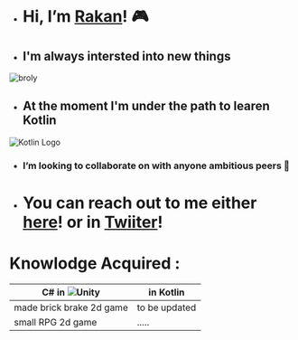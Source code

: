 - # Hi, I’m [Rakan](https://github.com/RMSAJ)! :video_game:	
- ## I'm always intersted into new things
![broly](https://media-exp1.licdn.com/dms/image/C4E03AQGdHIjH_TVOEw/profile-displayphoto-shrink_400_400/0/1632644827197?e=1639612800&v=beta&t=uGrmeD-sDjh87dX-eyD_Ny9AhIBLc8u13FadvjmzSHE)
- ## At the moment I'm under the path to learen Kotlin
![Kotlin Logo](https://bitrise-steplib-collection.s3.amazonaws.com/steps/detekt/assets/icon.svg)
- ### I’m looking to collaborate on with anyone ambitious peers :dragon:
- # You can reach out to me either [here](https://github.com/RMSAJ)! or in [Twiiter](https://twitter.com/Unchargabl)!
# Knowlodge Acquired :
C# in ![Unity](https://upload.wikimedia.org/wikipedia/commons/1/19/Unity_Technologies_logo.svg)  | in Kotlin
------------ | -------------
made brick brake 2d game | to be updated
small RPG 2d game | .....

